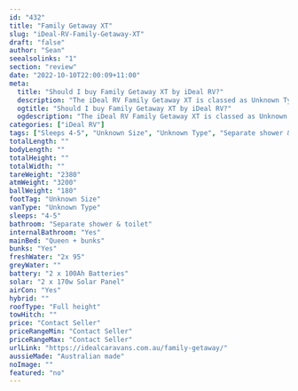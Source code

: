 ```yaml
---
id: "432"
title: "Family Getaway XT"
slug: "iDeal-RV-Family-Getaway-XT"
draft: "false"
author: "Sean"
seealsolinks: "1"
section: "review"
date: "2022-10-10T22:00:09+11:00"
meta:
  title: "Should I buy Family Getaway XT by iDeal RV?"
  description: "The iDeal RV Family Getaway XT is classed as Unknown Type, and sleeps 4-5 people. It is Australian made and comes in at Unknown Size. It generally has Separate shower & toilet."
  ogtitle: "Should I buy Family Getaway XT by iDeal RV?"
  ogdescription: "The iDeal RV Family Getaway XT is classed as Unknown Type, and sleeps 4-5 people. It is Australian made and comes in at Unknown Size. It generally has Separate shower & toilet."
categories: ["iDeal RV"]
tags: ["Sleeps 4-5", "Unknown Size", "Unknown Type", "Separate shower & toilet", "Full height", "Price Unknown"]
totalLength: ""
bodyLength: ""
totalHeight: ""
totalWidth: ""
tareWeight: "2380"
atmWeight: "3200"
ballWeight: "180"
footTag: "Unknown Size"
vanType: "Unknown Type"
sleeps: "4-5"
bathroom: "Separate shower & toilet"
internalBathroom: "Yes"
mainBed: "Queen + bunks"
bunks: "Yes"
freshWater: "2x 95"
greyWater: ""
battery: "2 x 100Ah Batteries"
solar: "2 x 170w Solar Panel"
airCon: "Yes"
hybrid: ""
roofType: "Full height"
towHitch: ""
price: "Contact Seller"
priceRangeMin: "Contact Seller"
priceRangeMax: "Contact Seller"
urlLink: "https://idealcaravans.com.au/family-getaway/"
aussieMade: "Australian made"
noImage: ""
featured: "no"
---
```

